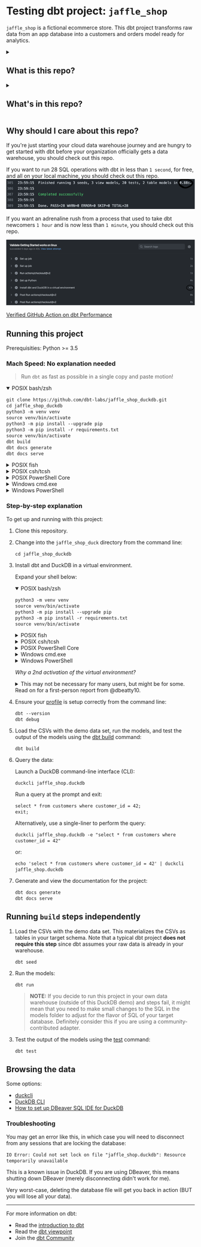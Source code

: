 # Testing dbt project: `jaffle_shop`

`jaffle_shop` is a fictional ecommerce store. This dbt project transforms raw data from an app database into a customers and orders model ready for analytics.

<details>
<summary>

## What is this repo?

</summary>

What this repo _is_:
- A self-contained playground dbt project, useful for testing out scripts, and communicating some of the core dbt concepts.

What this repo _is not_:
- A tutorial — check out the [Getting Started Tutorial](https://docs.getdbt.com/tutorial/setting-up) for that. Notably, this repo contains some anti-patterns to make it self-contained, namely the use of seeds instead of sources.
- A demonstration of best practices — check out the [dbt Learn Demo](https://github.com/dbt-labs/dbt-learn-demo) repo instead. We want to keep this project as simple as possible. As such, we chose not to implement:
    - our standard file naming patterns (which make more sense on larger projects, rather than this five-model project)
    - a pull request flow
    - CI/CD integrations
- A demonstration of using dbt for a high-complex project, or a demo of advanced features (e.g. macros, packages, hooks, operations) — we're just trying to keep things simple here!

</details>

<details>
<summary>

## What's in this repo?

</summary>

This repo contains [seeds](https://docs.getdbt.com/docs/building-a-dbt-project/seeds) that includes some (fake) raw data from a fictional app.

The raw data consists of customers, orders, and payments, with the following entity-relationship diagram:

![Jaffle Shop ERD](/etc/jaffle_shop_erd.png)

</details>

## Why should I care about this repo?
If you're just starting your cloud data warehouse journey and are hungry to get started with dbt before your organization officially gets a data warehouse, you should check out this repo.

If you want to run 28 SQL operations with dbt in less than `1 second`, for free, and all on your local machine, you should check out this repo.
![dbt_performance](images/dbt_performance.png)

If you want an adrenaline rush from a process that used to take dbt newcomers `1 hour` and is now less than `1 minute`, you should check out this repo.

![dbt_full_deploy_commands](images/dbt_full_deploy_commands.png)

[Verified GitHub Action on dbt Performance](https://github.com/dbt-labs/jaffle_shop_duckdb/runs/7141529753?check_suite_focus=true#step:4:306)

## Running this project
Prerequisities: Python >= 3.5

### Mach Speed: No explanation needed

> Run `dbt` as fast as possible in a single copy and paste motion!

<details open>
<summary>POSIX bash/zsh</summary>

```shell
git clone https://github.com/dbt-labs/jaffle_shop_duckdb.git
cd jaffle_shop_duckdb
python3 -m venv venv
source venv/bin/activate
python3 -m pip install --upgrade pip
python3 -m pip install -r requirements.txt
source venv/bin/activate
dbt build
dbt docs generate
dbt docs serve
```
</details>

<details>
<summary>POSIX fish</summary>

```shell
git clone https://github.com/dbt-labs/jaffle_shop_duckdb.git
cd jaffle_shop_duckdb
python3 -m venv venv
source venv/bin/activate.fish
python3 -m pip install --upgrade pip
python3 -m pip install -r requirements.txt
source venv/bin/activate.fish
dbt build
dbt docs generate
dbt docs serve
```
</details>

<details>
<summary>POSIX csh/tcsh</summary>

```shell
git clone https://github.com/dbt-labs/jaffle_shop_duckdb.git
cd jaffle_shop_duckdb
python3 -m venv venv
source venv/bin/activate.csh
python3 -m pip install --upgrade pip
python3 -m pip install -r requirements.txt
source venv/bin/activate.csh
dbt build
dbt docs generate
dbt docs serve
```
</details>

<details>
<summary>POSIX PowerShell Core</summary>

```shell
git clone https://github.com/dbt-labs/jaffle_shop_duckdb.git
cd jaffle_shop_duckdb
python3 -m venv venv
venv/bin/Activate.ps1
python3 -m pip install --upgrade pip
python3 -m pip install -r requirements.txt
venv/bin/Activate.ps1
dbt build
dbt docs generate
dbt docs serve
```
</details>

<details>
<summary>Windows cmd.exe</summary>

```shell
git clone https://github.com/dbt-labs/jaffle_shop_duckdb.git
cd jaffle_shop_duckdb
python -m venv venv
venv\Scripts\activate.bat
python -m pip install --upgrade pip
python -m pip install -r requirements.txt
venv\Scripts\activate.bat
dbt build
dbt docs generate
dbt docs serve
```
</details>

<details>
<summary>Windows PowerShell</summary>

```shell
git clone https://github.com/dbt-labs/jaffle_shop_duckdb.git
cd jaffle_shop_duckdb
python -m venv venv
venv\Scripts\Activate.ps1
python -m pip install --upgrade pip
python -m pip install -r requirements.txt
venv\Scripts\Activate.ps1
dbt build
dbt docs generate
dbt docs serve
```
</details>



### Step-by-step explanation

To get up and running with this project:

1. Clone this repository.

1. Change into the `jaffle_shop_duck` directory from the command line:
    ```shell
    cd jaffle_shop_duckdb
    ```

1. Install dbt and DuckDB in a virtual environment.

    Expand your shell below:

    <details open>
    <summary>POSIX bash/zsh</summary>

    ```shell
    python3 -m venv venv
    source venv/bin/activate
    python3 -m pip install --upgrade pip
    python3 -m pip install -r requirements.txt
    source venv/bin/activate
    ```
    </details>

    <details>
    <summary>POSIX fish</summary>

    ```shell
    python3 -m venv venv
    source venv/bin/activate.fish
    python3 -m pip install --upgrade pip
    python3 -m pip install -r requirements.txt
    source venv/bin/activate.fish
    ```
    </details>

    <details>
    <summary>POSIX csh/tcsh</summary>

    ```shell
    python3 -m venv venv
    source venv/bin/activate.csh
    python3 -m pip install --upgrade pip
    python3 -m pip install -r requirements.txt
    source venv/bin/activate.csh
    ```
    </details>

    <details>
    <summary>POSIX PowerShell Core</summary>

    ```shell
    python3 -m venv venv
    venv/bin/Activate.ps1
    python3 -m pip install --upgrade pip
    python3 -m pip install -r requirements.txt
    venv/bin/Activate.ps1
    ```
    </details>

    <details>
    <summary>Windows cmd.exe</summary>

    ```shell
    python -m venv venv
    venv\Scripts\activate.bat
    python -m pip install --upgrade pip
    python -m pip install -r requirements.txt
    venv\Scripts\activate.bat
    ```
    </details>

    <details>
    <summary>Windows PowerShell</summary>

    ```shell
    python -m venv venv
    venv\Scripts\Activate.ps1
    python -m pip install --upgrade pip
    python -m pip install -r requirements.txt
    venv\Scripts\Activate.ps1
    ```
    </details>

    *Why a 2nd activation of the virtual environment?*
    <details>
    <summary>This may not be necessary for many users, but might be for some. Read on for a first-person report from @dbeatty10.</summary>

    I use `zsh` as my shell on my MacBook Pro, and I use `pyenv` to manage my Python environments. I already had an alpha version of dbt Core 1.2 installed (and yet another via [pipx](https://pypa.github.io/pipx/installation/)):
    ```shell
    $ which dbt
    /Users/dbeatty/.pyenv/shims/dbt
    ```
    ```shell
    $ dbt --version
    Core:
      - installed: 1.2.0-a1
      - latest:    1.1.1    - Ahead of latest version!

    Plugins:
      - bigquery:  1.2.0a1 - Ahead of latest version!
      - snowflake: 1.2.0a1 - Ahead of latest version!
      - redshift:  1.2.0a1 - Ahead of latest version!
      - postgres:  1.2.0a1 - Ahead of latest version!
    ```

    Then I ran all the steps to create a virtual environment and install the requirements of our DuckDB-based Jaffle Shop repo:
    ```shell
    $ python3 -m venv venv
    $ source venv/bin/activate
    (venv) $ python3 -m pip install --upgrade pip
    (venv) $ python3 -m pip install -r requirements.txt
    ```

    Let's examine where `dbt` is installed and which version it is reporting:
    ```shell
    (venv) $ which dbt
    /Users/dbeatty/projects/jaffle_duck/venv/bin/dbt
    ```

    ```shell
    (venv) $ dbt --version
    Core:
      - installed: 1.2.0-a1
      - latest:    1.1.1    - Ahead of latest version!

    Plugins:
      - bigquery:  1.2.0a1 - Ahead of latest version!
      - snowflake: 1.2.0a1 - Ahead of latest version!
      - redshift:  1.2.0a1 - Ahead of latest version!
      - postgres:  1.2.0a1 - Ahead of latest version!
    ```

    ❌ That isn't what we expected -- something isn't right. 😢

    So let's reactivate the virtual environment and try again...
    ```shell
    (venv) $ source venv/bin/activate
    ```

    ```shell
    (venv) $ dbt --version
    Core:
      - installed: 1.1.1
      - latest:    1.1.1 - Up to date!

    Plugins:
      - postgres: 1.1.1 - Up to date!
      - duckdb:   1.1.3 - Up to date!
    ```

    ✅ This is what we want -- the 2nd reactivation worked. 😎 
    </details>

1. Ensure your [profile](https://docs.getdbt.com/reference/profiles.yml) is setup correctly from the command line:
    ```shell
    dbt --version
    dbt debug
    ```

1. Load the CSVs with the demo data set, run the models, and test the output of the models using the [dbt build](https://docs.getdbt.com/reference/commands/build) command:
    ```shell
    dbt build
    ```

1. Query the data:

    Launch a DuckDB command-line interface (CLI):
    ```shell
    duckcli jaffle_shop.duckdb
    ```

    Run a query at the prompt and exit:
    ```
    select * from customers where customer_id = 42;
    exit;
    ```

    Alternatively, use a single-liner to perform the query:
    ```shell
    duckcli jaffle_shop.duckdb -e "select * from customers where customer_id = 42"
    ```
    or:
    ```shell
    echo 'select * from customers where customer_id = 42' | duckcli jaffle_shop.duckdb
    ```

1. Generate and view the documentation for the project:
    ```shell
    dbt docs generate
    dbt docs serve
    ```

## Running `build` steps independently

1. Load the CSVs with the demo data set. This materializes the CSVs as tables in your target schema. Note that a typical dbt project **does not require this step** since dbt assumes your raw data is already in your warehouse.
    ```shell
    dbt seed
    ```

1. Run the models:
    ```shell
    dbt run
    ```

    > **NOTE:** If you decide to run this project in your own data warehouse (outside of this DuckDB demo) and steps fail, it might mean that you need to make small changes to the SQL in the models folder to adjust for the flavor of SQL of your target database. Definitely consider this if you are using a community-contributed adapter.

1. Test the output of the models using the [test](https://docs.getdbt.com/reference/commands/test) command:
    ```shell
    dbt test
    ```

## Browsing the data
Some options:
- [duckcli](https://pypi.org/project/duckcli/)
- [DuckDB CLI](https://duckdb.org/docs/installation/?environment=cli)
- [How to set up DBeaver SQL IDE for DuckDB](https://duckdb.org/docs/guides/sql_editors/dbeaver)

### Troubleshooting

You may get an error like this, in which case you will need to disconnect from any sessions that are locking the database:
```
IO Error: Could not set lock on file "jaffle_shop.duckdb": Resource temporarily unavailable
```

This is a known issue in DuckDB. If you are using DBeaver, this means shutting down DBeaver (merely disconnecting didn't work for me).

Very worst-case, deleting the database file will get you back in action (BUT you will lose all your data).

---
For more information on dbt:
- Read the [introduction to dbt](https://docs.getdbt.com/docs/introduction)
- Read the [dbt viewpoint](https://docs.getdbt.com/docs/about/viewpoint)
- Join the [dbt Community](http://community.getdbt.com/)
